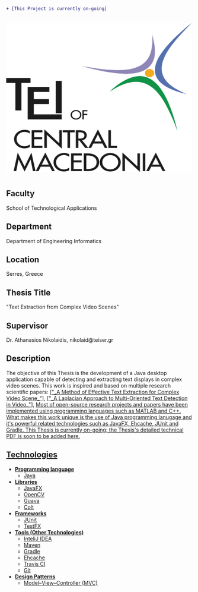 ```diff
+ [This Project is currently on-going]
```
<br>
<a href="http://www.teicm.gr/index.php?lang=en" target="_blank"> <img src="tei.png" width="500" height="400" align="middle"> </a>
<br>
<br>

<h2>Faculty</h2>
School of Technological Applications

<h2>Department</h2>
Department of Engineering Informatics

<h2>Location</h2>
Serres, Greece

<h2>Thesis Title</h2>
"Text Extraction from Complex Video Scenes"

<h2>Supervisor</h2>
Dr. Athanasios Nikolaidis, nikolaid@teiser.gr

<h2>Description</h2>
<p>The objective of this Thesis is the development of a Java desktop application capable of
 detecting and extracting text displays in complex video scenes. This work is inspired and based on
 multiple research scientific papers: <a href="https://www.hindawi.com/journals/mpe/2016/2187647/">["_A Method of Effective Text Extraction for Complex Video Scene_"]</a>,
 <a href="http://ieeexplore.ieee.org/document/5557889/">["_A Laplacian Approach to Multi-Oriented Text Detection in Video_"]</a>,
 <a href="https://www.researchgate.net/publication/223882980_A_new_robust_algorithm_for_video_text_extraction>["_A new robust algorithm for video text extraction_"]</a>
 Most of open-source research projects and papers 
 have been implemented using programming languages such as MATLAB and C++. What makes this work unique is the
 use of Java programming lanugage and it's powerful related technologies such as JavaFX, Ehcache, JUnit and Gradle.
  This Thesis is currently on-going; the Thesis's detailed technical PDF is soon to be added here. </p>

<h2>Technologies</h2>

<ul>
  
  <li>
      <b>Programming language</b>
      <ul>
        <li>
            Java 
        </li>
      </ul>    
  </li>
  
  <li>
      <b>Libraries</b>
      <ul>
        <li>
            JavaFX
        </li>
        <li>
            OpenCV
        </li>
        <li>
            Guava
        </li>
        <li>
            Colt
        </li>
      </ul>    
  </li>
  
  <li>
      <b>Frameworks</b>
      <ul>
        <li>
            JUnit
        </li>
        <li>
            TestFX
        </li>
      </ul>    
  </li>
  
  <li>
      <b>Tools (Other Technologies)</b>
      <ul>
        <li>
            InteliJ IDEA
        </li>
        <li>
            Maven
        </li>
        <li>
            Gradle
        </li>
        <li>
            Ehcache
        </li>
        <li>
            Travis CI
        </li>
        <li>
            Git
        </li>
      </ul>    
  </li>
  <li>
      <b>Design Patterns</b>
      <ul>
        <li>
            Model–View–Controller (MVC)
        </li>
      </ul>    
  </li>
  
</ul>









